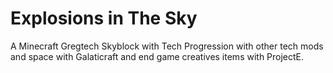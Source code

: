 # Explosions in The Sky
A Minecraft Gregtech Skyblock with Tech Progression with other tech mods and space with Galaticraft and end game creatives items with ProjectE.